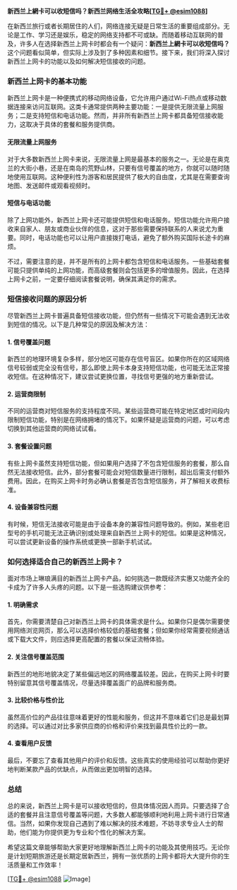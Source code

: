 **新西兰上網卡可以收短信吗？新西兰网络生活全攻略[[TG💪+ @esim1088](https://t.me/s/esim1088)]**

在新西兰旅行或者长期居住的人们，网络连接无疑是日常生活的重要组成部分。无论是工作、学习还是娱乐，稳定的网络支持都不可或缺。而随着移动互联网的普及，许多人在选择新西兰上网卡时都会有一个疑问：**新西兰上網卡可以收短信吗？** 这个问题看似简单，但实际上涉及到了多种因素和细节。接下来，我们将深入探讨新西兰上网卡的功能以及如何解决短信接收的问题。

### 新西兰上网卡的基本功能

新西兰上网卡是一种便携式的移动网络设备，它允许用户通过Wi-Fi热点或移动数据连接来访问互联网。这类卡通常提供两种主要功能：一是提供无限流量上网服务；二是支持短信和电话功能。然而，并非所有新西兰上网卡都具备短信接收能力，这取决于具体的套餐和服务提供商。

#### 无限流量上网服务
对于大多数新西兰上网卡来说，无限流量上网是最基本的服务之一。无论是在奥克兰的大街小巷，还是在南岛的荒野山林，只要有信号覆盖的地方，你就可以随时随地使用互联网。这种便利性为游客和居民提供了极大的自由度，尤其是在需要查询地图、发送邮件或观看视频时。

#### 短信与电话功能
除了上网功能外，新西兰上网卡还可能提供短信和电话服务。短信功能允许用户接收来自家人、朋友或商业伙伴的信息，这对于那些需要保持联系的人来说尤为重要。同时，电话功能也可以让用户直接拨打电话，避免了额外购买国际长途卡的麻烦。

不过，需要注意的是，并不是所有的上网卡都包含短信和电话服务。一些基础套餐可能只提供单纯的上网功能，而高级套餐则会包括更多的增值服务。因此，在选择上网卡之前，一定要仔细阅读套餐说明，确保其满足你的需求。

### 短信接收问题的原因分析

尽管新西兰上网卡普遍具备短信接收功能，但仍然有一些情况下可能会遇到无法收到短信的情况。以下是几种常见的原因及解决方法：

#### 1. **信号覆盖问题**
新西兰的地理环境复杂多样，部分地区可能存在信号盲区。如果你所在的区域网络信号较弱或完全没有信号，那么即使上网卡本身支持短信功能，也可能无法正常接收短信。在这种情况下，建议尝试更换位置，寻找信号更强的地方重新尝试。

#### 2. **运营商限制**
不同的运营商对短信服务的支持程度不同。某些运营商可能在特定地区或时间段内限制短信功能，特别是在网络拥堵的情况下。如果怀疑是运营商的问题，可以考虑切换到其他运营商的网络试试看。

#### 3. **套餐设置问题**
有些上网卡虽然支持短信功能，但如果用户选择了不包含短信服务的套餐，那么自然无法接收短信。此外，部分套餐可能会对短信数量进行限制，超出后需支付额外费用。因此，在购买上网卡时务必确认套餐是否包含短信服务，并了解相关收费标准。

#### 4. **设备兼容性问题**
有时候，短信无法接收可能是由于设备本身的兼容性问题导致的。例如，某些老旧型号的手机可能无法正确识别或处理来自新西兰上网卡的短信。如果是这种情况，可以尝试更新设备的操作系统或更换一部新手机试试。

### 如何选择适合自己的新西兰上网卡？

面对市场上琳琅满目的新西兰上网卡产品，如何挑选一款既经济实惠又功能齐全的卡成为了许多人头疼的问题。以下是一些选购建议供参考：

#### 1. **明确需求**
首先，你需要清楚自己对新西兰上网卡的具体需求是什么。如果你只是偶尔需要使用网络浏览网页，那么可以选择价格较低的基础套餐；但如果你经常需要视频通话或下载大文件，则应选择更高配置的套餐以保证流畅体验。

#### 2. **关注信号覆盖范围**
新西兰的地形地貌决定了某些偏远地区的网络覆盖较差。因此，在购买上网卡时要特别留意其信号覆盖情况，尽量选择覆盖面广的品牌和服务商。

#### 3. **比较价格与性价比**
虽然高价位的产品往往意味着更好的性能和服务，但这并不意味着它们总是最划算的选择。可以通过对比多家供应商的价格和评价来找到最具性价比的一款。

#### 4. **查看用户反馈**
最后，不要忘了查看其他用户的评价和反馈。这些真实的使用经验可以帮助你更好地判断某款产品的优缺点，从而做出更加明智的选择。

### 总结

总的来说，新西兰上网卡是可以接收短信的，但具体情况因人而异。只要选择了合适的套餐并且注意信号覆盖等问题，大多数人都能够顺利地利用上网卡进行日常通信。当然，如果你发现自己遇到了难以解决的技术难题，不妨寻求专业人士的帮助，他们能为你提供更为专业和个性化的解决方案。

希望这篇文章能够帮助大家更好地理解新西兰上网卡的功能及其使用技巧。无论你是计划短期旅游还是长期定居新西兰，拥有一张优质的上网卡都将大大提升你的生活质量和工作效率！

[[TG💪+ @esim1088](https://t.me/s/esim1088) ![Image](https://i.postimg.cc/4NQfJmqS/Snipaste-2025-05-13-00-14-12.png)]